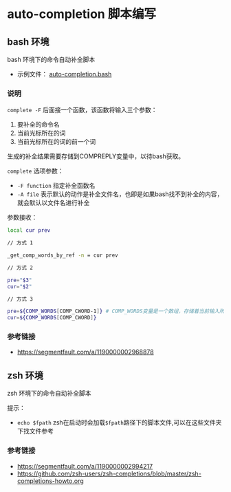 # auto-completion 脚本编写

## bash 环境

bash 环境下的命令自动补全脚本

- 示例文件： [auto-completion.bash](auto-completion.bash)

### 说明

`complete -F` 后面接一个函数，该函数将输入三个参数：

1. 要补全的命令名
2. 当前光标所在的词
3. 当前光标所在的词的前一个词

生成的补全结果需要存储到COMPREPLY变量中，以待bash获取。

`complete` 选项参数：

- `-F function` 指定补全函数名
- `-A file` 表示默认的动作是补全文件名，也即是如果bash找不到补全的内容，就会默认以文件名进行补全

参数接收：

```bash
local cur prev

// 方式 1

_get_comp_words_by_ref -n = cur prev

// 方式 2

pre="$3"
cur="$2"

// 方式 3

pre=${COMP_WORDS[COMP_CWORD-1]} # COMP_WORDS变量是一个数组，存储着当前输入所有的词
cur=${COMP_WORDS[COMP_CWORD]}
```

### 参考链接

- https://segmentfault.com/a/1190000002968878

## zsh 环境

zsh 环境下的命令自动补全脚本

提示：

- `echo $fpath` zsh在启动时会加载`$fpath`路径下的脚本文件,可以在这些文件夹下找文件参考

### 参考链接 

- https://segmentfault.com/a/1190000002994217
- https://github.com/zsh-users/zsh-completions/blob/master/zsh-completions-howto.org
